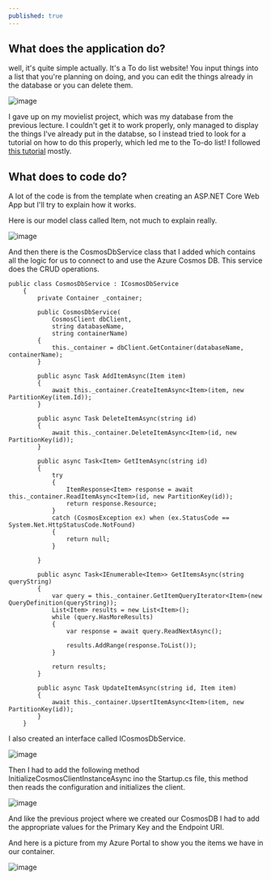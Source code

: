 ```yaml
---
published: true
---
```

## What does the application do?

well, it's quite simple actually. It's a To do list website! You input things into a list that you're planning on doing, and you can edit the things already in the database or you can delete them.  

![image](https://user-images.githubusercontent.com/70013388/136637054-1da24e02-c15e-46d6-a4d6-f725ba1598f2.png)  


I gave up  on my movielist project, which was my database from the previous lecture. I couldn't get it to work properly, only managed to display the things I've already put in the databse, so I instead tried to look for a tutorial on how to do this properly, which led me to the To-do list! I followed [this tutorial](https://docs.microsoft.com/en-us/azure/cosmos-db/sql/sql-api-dotnet-application) mostly.  

## What does to code do?  

A lot of the code is from the template when creating an ASP.NET Core Web App but I'll try to explain how it works.  

Here is our model class called Item, not much to explain really.  

![image](https://user-images.githubusercontent.com/70013388/136636491-b7649955-7075-4304-88e6-c6b80a1574d4.png)  


And then there is the CosmosDbService class that I added which contains all the logic for us to connect to and use the Azure Cosmos DB. This service does the CRUD operations.  


```
public class CosmosDbService : ICosmosDbService
    {
        private Container _container;

        public CosmosDbService(
            CosmosClient dbClient,
            string databaseName,
            string containerName)
        {
            this._container = dbClient.GetContainer(databaseName, containerName);
        }

        public async Task AddItemAsync(Item item)
        {
            await this._container.CreateItemAsync<Item>(item, new PartitionKey(item.Id));
        }

        public async Task DeleteItemAsync(string id)
        {
            await this._container.DeleteItemAsync<Item>(id, new PartitionKey(id));
        }

        public async Task<Item> GetItemAsync(string id)
        {
            try
            {
                ItemResponse<Item> response = await this._container.ReadItemAsync<Item>(id, new PartitionKey(id));
                return response.Resource;
            }
            catch (CosmosException ex) when (ex.StatusCode == System.Net.HttpStatusCode.NotFound)
            {
                return null;
            }

        }

        public async Task<IEnumerable<Item>> GetItemsAsync(string queryString)
        {
            var query = this._container.GetItemQueryIterator<Item>(new QueryDefinition(queryString));
            List<Item> results = new List<Item>();
            while (query.HasMoreResults)
            {
                var response = await query.ReadNextAsync();

                results.AddRange(response.ToList());
            }

            return results;
        }

        public async Task UpdateItemAsync(string id, Item item)
        {
            await this._container.UpsertItemAsync<Item>(item, new PartitionKey(id));
        }
    }
```  

I also created an interface called ICosmosDbService.  
 
![image](https://user-images.githubusercontent.com/70013388/136636862-21cbb89b-5cae-4328-bce7-5b658f180604.png)  


Then I had to add the following method  InitializeCosmosClientInstanceAsync ino the Startup.cs file, this method then reads the configuration and initializes the client.  

![image](https://user-images.githubusercontent.com/70013388/136636929-5fae0b83-f3b8-43f0-8717-19f30f5e53f3.png)  

And like the previous project where we created our CosmosDB I had to add the appropriate values for the Primary Key and the Endpoint URI.  

And here is a picture from my Azure Portal to show you the items we have in our container.  

![image](https://user-images.githubusercontent.com/70013388/136637297-c17422a0-97ad-46dd-9bfe-66f4b3a6196c.png)

